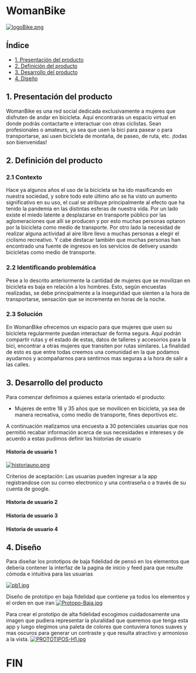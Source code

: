 # WomanBike
[![logoBike.png](https://i.postimg.cc/8CwKk7m6/logoBike.png)](https://postimg.cc/LqYBN679)

## Índice

* [1. Presentación del producto](#1-Presentación-del-producto)
* [2. Definición del producto](#2-Definición-del-producto)
* [3. Desarrollo del producto](#3-Desarrollo-del-producto)
* [4. Diseño](#4-diseño)

## 1. Presentación del producto

WomanBike es una red social dedicada exclusivamente a mujeres que disfruten de andar en bicicleta.  Aquí encontrarás un espacio virtual en donde podrás contactarte e interactuar con otras ciclistas. Sean profesionales o amateurs, ya sea que usen la bici para pasear o para transportarse, asi usen bicicleta de montaña, de paseo, de ruta, etc. ¡todas son bienvenidas!

## 2. Definición del producto

### 2.1 Contexto
Hace ya algunos años el uso de la bicicleta se ha ido masificando en nuestra sociedad, y sobre todo este último año se ha visto un aumento significativo en su uso, el cual se atribuye principalmente al efecto que ha tenido la pandemia en las distintas esferas de nuestra vida. Por un lado existe el miedo latente a desplazarse en transporte público por las aglomeraciones que allí se producen y por esto muchas personas optaron por la bicicleta como medio de transporte. Por otro lado la necesidad de realizar alguna actividad al aire libre llevo a muchas personas a elegir el ciclismo recreativo. Y cabe destacar también que muchas personas han encontrado una fuente de ingresos en los servicios de delivery usando bicicletas como medio de transporte.


### 2.2 Identificando problemática
Pese a lo descrito anteriormente la cantidad de mujeres que se movilizan en bicicleta es baja en relación a los hombres. Esto, según encuestas realizadas, se debe principalmente a la inseguridad que sienten a la hora de transportarse, sensación que se incrementa en horas de la noche.

### 2.3 Solución
En WomanBike ofrecemos un espacio para que mujeres que usen su bicicleta regularmente puedan interactuar de forma segura. Aquí podrán compartir rutas y el estado de estas, datos de talleres y accesorios para la bici, encontrar a otras mujeres que transiten por rutas similares. La finalidad de esto es que entre todas creemos una comunidad en la que podamos ayudarnos y acompañarnos para sentirnos mas seguras a la hora de salir a las calles.

## 3. Desarrollo del producto

Para comenzar definimos a quienes estaría orientado el producto:
- Mujeres de entre 18 y 35 años que se movilicen en bicicleta, ya sea de manera recreativa, como medio de transporte, fines deportivos etc.

A continuación realizamos una encuesta a 30 potenciales usuarias que nos permitió recabar información acerca de sus necesidades e intereses y de acuerdo a estas pudimos definir las historias de usuario

####  Historia de usuario 1
[![historiauno.png](https://i.postimg.cc/RVDnm4tZ/historiauno.png)](https://postimg.cc/2Vn5FpTs)

Criterios de aceptación: Las usuarias pueden ingresar a la app registrandose con su correo electronico y una contraseña o a través de su cuenta de google.
####  Historia de usuario 2
####  Historia de usuario 3
####  Historia de usuario 4

## 4. Diseño

Para diseñar los prototipos de baja fidelidad de pensó en los elementos que deberia contener la interfaz de la pagina de inicio y feed para que resulte cómoda e intuitiva para las usuarias

[![pb1.jpg](https://i.postimg.cc/sf02QKgn/pb1.jpg)](https://postimg.cc/dDrFg2dd)

Diseño de prototipo en baja fidelidad que contiene ya todos los elementos y el orden en que iran
[![Protopo-Baja.jpg](https://i.postimg.cc/pL1Nkc37/Protopo-Baja.jpg)](https://postimg.cc/CRD6x7hH)

Para crear el prototipo de alta fidelidad escogimos cuidadosamente una imagen que pudiera representar la pluralidad que queremos que tenga esta app y luego elegimos una paleta de colores que contuviera tonos suaves y mas oscuros para generar un contraste y que resulta atractivo y armonioso a la vista.
[![PROTOTIPOS-H1.jpg](https://i.postimg.cc/vm20MKWs/PROTOTIPOS-H1.jpg)](https://postimg.cc/Lqft3NCC)

    


# FIN

